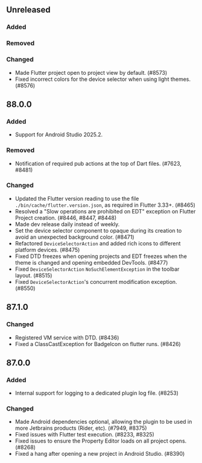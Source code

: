 ## Unreleased

### Added

### Removed

### Changed

- Made Flutter project open to project view by default. (#8573)
- Fixed incorrect colors for the device selector when using light themes. (#8576)

## 88.0.0

### Added

- Support for Android Studio 2025.2.

### Removed

- Notification of required pub actions at the top of Dart files. (#7623, #8481)

### Changed

- Updated the Flutter version reading to use the file `./bin/cache/flutter.version.json`, as required in Flutter 3.33+. (#8465)
- Resolved a "Slow operations are prohibited on EDT" exception on Flutter Project creation. (#8446, #8447, #8448)
- Made dev release daily instead of weekly.
- Set the device selector component to opaque during its creation to avoid an unexpected background color. (#8471)
- Refactored `DeviceSelectorAction` and added rich icons to different platform devices. (#8475)
- Fixed DTD freezes when opening projects and EDT freezes when the theme is changed and opening embedded DevTools. (#8477)
- Fixed `DeviceSelectorAction` `NoSuchElementException` in the toolbar layout. (#8515)
- Fixed `DeviceSelectorAction`'s concurrent modification exception. (#8550)

## 87.1.0

### Changed

- Registered VM service with DTD. (#8436)
- Fixed a ClassCastException for BadgeIcon on flutter runs. (#8426)

## 87.0.0

### Added

- Internal support for logging to a dedicated plugin log file. (#8253)

### Changed

- Made Android dependencies optional, allowing the plugin to be used in more Jetbrains products (Rider, etc). (#7949, #8375)
- Fixed issues with Flutter test execution. (#8233, #8325)
- Fixed issues to ensure the Property Editor loads on all project opens. (#8268)
- Fixed a hang after opening a new project in Android Studio. (#8390)
